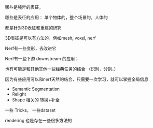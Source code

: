 哪些是纯粹的表征，

哪些是表征的应用： 单个物体的，整个场景的，人体的





都是针对3D表征和重建的研究





3D表征是可以有方法的，例如mesh, voxel, nerf



Nerf有一些变形，去改进它



Nerf有一些下游 downstream 的应用；

也有可能是和其他其他一些经典任务的结合 （识别，分割，）

因为有些应用可以和nerf天然的结合，只需要一次学习，就可以掌握全局信息

- Semantic Segmentation
- Relight
- Shape 相关的 转换+补全



一些 Tricks， 一些dataset



rendering 也是存在一些很多方法的






